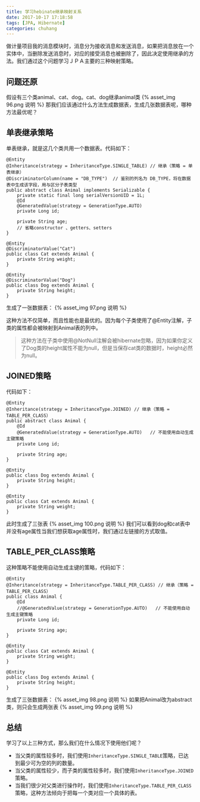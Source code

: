 ```yaml
---
title: 学习hebinate继承映射关系
date: 2017-10-17 17:18:58
tags: [JPA, Hibernate]
categories: chuhang
---
```


做计量项目我的消息模块时，消息分为接收消息和发送消息，如果把消息放在一个实体中，当删除发送消息时，对应的接受消息也被删除了，因此决定使用继承的方法。我们通过这个问题学习ＪＰＡ主要的三种映射策略。
<!--more-->
## 问题还原
假设有三个类animal、cat、dog。cat、dog继承animal类
{% asset_img 96.png 说明 %}
那我们应该通过什么方法生成数据表，生成几张数据表呢，哪种方法最优呢？
## 单表继承策略
单表继承，就是这几个类共用一个数据表。代码如下：
```
@Entity
@Inheritance(strategy = InheritanceType.SINGLE_TABLE) // 继承（策略 = 单表继承）
@DiscriminatorColumn(name = "DB_TYPE")  // 鉴别的列名为 DB_TYPE，将在数据表中生成该字段，用与区分子表类型
public abstract class Animal implements Serializable {
    private static final long serialVersionUID = 1L;
    @Id
    @GeneratedValue(strategy = GenerationType.AUTO)
    private Long id;
    
    private String age;
    // 省略constructor 、getters、setters
}

@Entity
@DiscriminatorValue("Cat")
public class Cat extends Animal {
    private String weight;
}

@Entity
@DiscriminatorValue("Dog")
public class Dog extends Animal {
    private String height;
}
```

生成了一张数据表：
{% asset_img 97.png 说明 %}

这种方法不仅简单，而且性能也是最优的。因为每个子类使用了@Entity注解，子类的属性都会被映射到Animal表的列中。
> 这种方法在子类中使用@NotNull注解会被hibernate忽略，因为如果你定义了Dog类的height属性不能为null，但是当保存cat类的数据时，height必然为null。

## JOINED策略
代码如下：
```
@Entity
@Inheritance(strategy = InheritanceType.JOINED) // 继承（策略 = TABLE_PER_CLASS）
public abstract class Animal {
    @Id
    @GeneratedValue(strategy = GenerationType.AUTO)   // 不能使用自动生成主键策略
    private Long id;

    private String age;
}

@Entity
public class Dog extends Animal {
    private String height;
}

@Entity
public class Cat extends Animal {
    private String weight;
}
```

此时生成了三张表
{% asset_img 100.png 说明 %}
我们可以看到dog和cat表中并没有age属性当我们想获取age属性时，我们通过左链接的方式取值。

## TABLE_PER_CLASS策略
这种策略不能使用自动生成主键的策略，代码如下：
```
@Entity
@Inheritance(strategy = InheritanceType.TABLE_PER_CLASS) // 继承（策略 = TABLE_PER_CLASS）
public class Animal {
    @Id
    //@GeneratedValue(strategy = GenerationType.AUTO)   // 不能使用自动生成主键策略
    private Long id;

    private String age;
}

@Entity
public class Cat extends Animal {
    private String weight;
}

@Entity
public class Dog extends Animal {
    private String height;
}
```
生成了三张数据表：
{% asset_img 98.png 说明 %}
如果把Animal改为abstract类，则只会生成两张表
{% asset_img 99.png 说明 %}

## 总结
学习了以上三种方式，那么我们在什么情况下使用他们呢？
+ 当父类的属性较多时，我们使用``InheritanceType.SINGLE_TABLE``策略，已达到最少可为空的列的数量。
+ 当父类的属性较少，而子类的属性较多时，我们使用``InheritanceType.JOINED``策略。
+ 当我们很少对父类进行操作时，我们使用``InheritanceType.TABLE_PER_CLASS``策略，这种方法倾向于把每一个类对应一个具体的表。